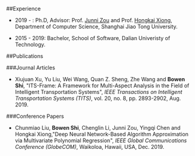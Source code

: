 

##Experience

* 2019 - :  Ph.D, Advisor: Prof. [Junni Zou](http://min.sjtu.edu.cn/zjn.htm) and Prof. [Hongkai Xiong](http://min.sjtu.edu.cn/xhk.htm), Department of Computer Science, Shanghai Jiao Tong University.

* 2015 - 2019: Bachelor, School of Software, Dalian Univeristy of Technology.


##Publications

###Journal Articles

* Xiujuan Xu, Yu Liu, Wei Wang, Quan Z. Sheng, Zhe Wang and **Bowen Shi**, "ITS-Frame: A Framework for Multi-Aspect Analysis in the Field of Intelligent Transportation Systems", *IEEE Transactions on Intelligent Transportation Systems (TITS)*, vol. 20, no. 8, pp. 2893-2902, Aug. 2019.

###Conference Papers

* Chunmiao Liu, **Bowen Shi**, Chenglin Li, Junni Zou, Yingqi Chen and Hongkai Xiong,"Deep Neural Network-Based Algorithm Approximation via Multivariate Polynomial Regression", *IEEE Global Communications Conference (GlobeCOM)*, Waikoloa, Hawaii, USA, Dec. 2019.
